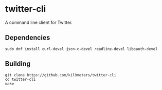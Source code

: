 # twitter-cli

A command line client for Twitter.

## Dependencies 

```
sudo dnf install curl-devel json-c-devel readline-devel liboauth-devel
```

## Building

```
git clone https://github.com/kil0meters/twitter-cli
cd twitter-cli
make
```